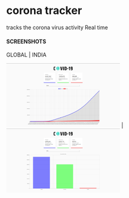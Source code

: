 # corona tracker
 tracks the corona virus activity Real time
 
 
 
 
#### SCREENSHOTS

GLOBAL | INDIA

<img src="Screenshot (1532).png" width="300"> | <img src="Screenshot (1533).png" width="300">

